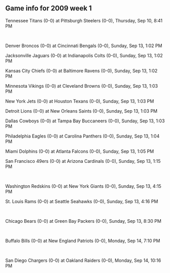 ## Game info for 2009 week 1
Tennessee Titans (0-0) at Pittsburgh Steelers (0-0), Thursday, Sep 10, 8:41 PM


<br/>

Denver Broncos (0-0) at Cincinnati Bengals (0-0), Sunday, Sep 13, 1:02 PM

Jacksonville Jaguars (0-0) at Indianapolis Colts (0-0), Sunday, Sep 13, 1:02 PM

Kansas City Chiefs (0-0) at Baltimore Ravens (0-0), Sunday, Sep 13, 1:02 PM

Minnesota Vikings (0-0) at Cleveland Browns (0-0), Sunday, Sep 13, 1:03 PM

New York Jets (0-0) at Houston Texans (0-0), Sunday, Sep 13, 1:03 PM

Detroit Lions (0-0) at New Orleans Saints (0-0), Sunday, Sep 13, 1:03 PM

Dallas Cowboys (0-0) at Tampa Bay Buccaneers (0-0), Sunday, Sep 13, 1:03 PM

Philadelphia Eagles (0-0) at Carolina Panthers (0-0), Sunday, Sep 13, 1:04 PM

Miami Dolphins (0-0) at Atlanta Falcons (0-0), Sunday, Sep 13, 1:05 PM

San Francisco 49ers (0-0) at Arizona Cardinals (0-0), Sunday, Sep 13, 1:15 PM


<br/>

Washington Redskins (0-0) at New York Giants (0-0), Sunday, Sep 13, 4:15 PM

St. Louis Rams (0-0) at Seattle Seahawks (0-0), Sunday, Sep 13, 4:16 PM


<br/>

Chicago Bears (0-0) at Green Bay Packers (0-0), Sunday, Sep 13, 8:30 PM


<br/>

Buffalo Bills (0-0) at New England Patriots (0-0), Monday, Sep 14, 7:10 PM


<br/>

San Diego Chargers (0-0) at Oakland Raiders (0-0), Monday, Sep 14, 10:16 PM

